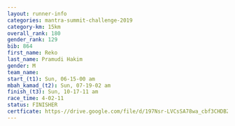 ```yaml
---
layout: runner-info 
categories: mantra-summit-challenge-2019 
category-km: 15km 
overall_rank: 180
gender_rank: 129
bib: 864
first_name: Reko
last_name: Pramudi Hakim
gender: M
team_name: 
start_(t1): Sun, 06-15-00 am
mbah_kamad_(t2): Sun, 07-19-02 am
finish_(t3): Sun, 10-17-11 am
race_time: 4-02-11
status: FINISHER
certficate: https-//drive.google.com/file/d/197Nsr-LVCsSA78wa_cbf3CHDBZPW0JZT/view?usp=sharing
---
```

